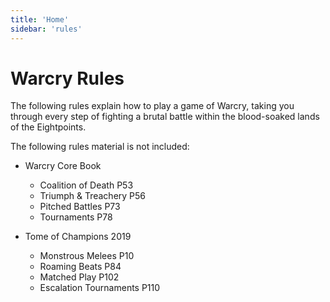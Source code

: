 ```yaml
---
title: 'Home'
sidebar: 'rules'
---
```


# Warcry Rules

The following rules explain how to play a game of Warcry, taking you through every step of fighting a brutal battle within the blood-soaked lands of the Eightpoints.


The following rules material is not included:

 - Warcry Core Book
    - Coalition of Death P53
    - Triumph & Treachery P56
    - Pitched Battles P73
    - Tournaments P78

- Tome of Champions 2019
    - Monstrous Melees P10
    - Roaming Beats P84
    - Matched Play P102
    - Escalation Tournaments P110
